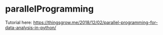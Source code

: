 # parallelProgramming

Tutorial here: https://thingsgrow.me/2018/12/02/parallel-programming-for-data-analysis-in-python/

